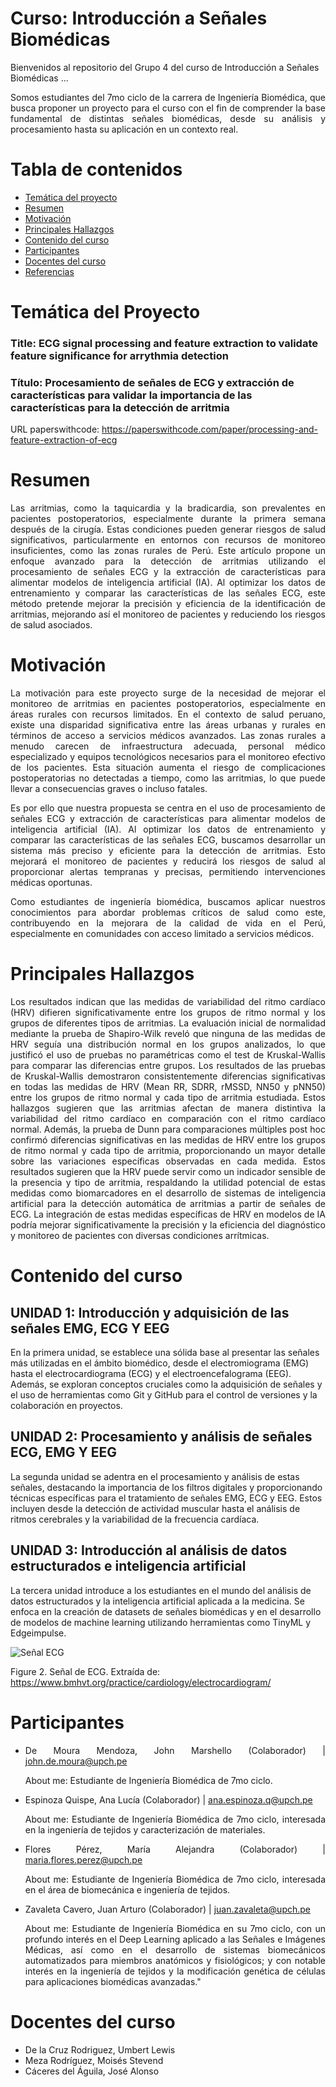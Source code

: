 # Curso: Introducción a Señales Biomédicas


Bienvenidos al repositorio del Grupo 4 del curso de Introducción a Señales Biomédicas ...

<p align="justify">
Somos estudiantes del 7mo ciclo de la carrera de Ingeniería Biomédica, que busca proponer un proyecto para el curso con el fin de comprender la base fundamental de distintas señales biomédicas, desde su análisis y procesamiento hasta su aplicación en un contexto real.
</p>

# Tabla de contenidos
- [Temática del proyecto](#temática-del-proyecto)
- [Resumen](#resumen)
- [Motivación](#motivación)
- [Principales Hallazgos](#principales-hallazgos)
- [Contenido del curso](#contenido-del-curso)
- [Participantes](#participantes)
- [Docentes del curso](#docentes-del-curso)
- [Referencias](#referencias)


# Temática del Proyecto

### Title: ECG signal processing and feature extraction to validate feature significance for arrythmia detection
### Título: Procesamiento de señales de ECG y extracción de características para validar la importancia de las características para la detección de arritmia

URL paperswithcode: https://paperswithcode.com/paper/processing-and-feature-extraction-of-ecg 

# Resumen

<p align="justify">
Las arritmias, como la taquicardia y la bradicardia, son prevalentes en pacientes postoperatorios, especialmente durante la primera semana después de la cirugía. Estas condiciones pueden generar riesgos de salud significativos, particularmente en entornos con recursos de monitoreo insuficientes, como las zonas rurales de Perú. Este artículo propone un enfoque avanzado para la detección de arritmias utilizando el procesamiento de señales ECG y la extracción de características para alimentar modelos de inteligencia artificial (IA). Al optimizar los datos de entrenamiento y comparar las características de las señales ECG, este método pretende mejorar la precisión y eficiencia de la identificación de arritmias, mejorando así el monitoreo de pacientes y reduciendo los riesgos de salud asociados.
</p>

# Motivación

<p align="justify">
La motivación para este proyecto surge de la necesidad de mejorar el monitoreo de arritmias en pacientes postoperatorios, especialmente en áreas rurales con recursos limitados. En el contexto de salud peruano, existe una disparidad significativa entre las áreas urbanas y rurales en términos de acceso a servicios médicos avanzados. Las zonas rurales a menudo carecen de infraestructura adecuada, personal médico especializado y equipos tecnológicos necesarios para el monitoreo efectivo de los pacientes. Esta situación aumenta el riesgo de complicaciones postoperatorias no detectadas a tiempo, como las arritmias, lo que puede llevar a consecuencias graves o incluso fatales.
</p>

<p align="justify">
Es por ello que nuestra propuesta se centra en el uso de procesamiento de señales ECG y extracción de características para alimentar modelos de inteligencia artificial (IA). Al optimizar los datos de entrenamiento y comparar las características de las señales ECG, buscamos desarrollar un sistema más preciso y eficiente para la detección de arritmias. Esto mejorará el monitoreo de pacientes y reducirá los riesgos de salud al proporcionar alertas tempranas y precisas, permitiendo intervenciones médicas oportunas.
</p>

<p align="justify">
Como estudiantes de ingeniería biomédica, buscamos aplicar nuestros conocimientos para abordar problemas críticos de salud como este, contribuyendo en la mejorara de la calidad de vida en el Perú, especialmente en comunidades con acceso limitado a servicios médicos.
</p>

# Principales Hallazgos
<p align="justify">
Los resultados indican que las medidas de variabilidad del ritmo cardíaco (HRV) difieren significativamente entre los grupos de ritmo normal y los grupos de diferentes tipos de arritmias. La evaluación inicial de normalidad mediante la prueba de Shapiro-Wilk reveló que ninguna de las medidas de HRV seguía una distribución normal en los grupos analizados, lo que justificó el uso de pruebas no paramétricas como el test de Kruskal-Wallis para comparar las diferencias entre grupos. 
Los resultados de las pruebas de Kruskal-Wallis demostraron consistentemente diferencias significativas en todas las medidas de HRV (Mean RR, SDRR, rMSSD, NN50 y pNN50) entre los grupos de ritmo normal y cada tipo de arritmia estudiada. Estos hallazgos sugieren que las arritmias afectan de manera distintiva la variabilidad del ritmo cardíaco en comparación con el ritmo cardíaco normal. Además, la prueba de Dunn para comparaciones múltiples post hoc confirmó diferencias significativas en las medidas de HRV entre los grupos de ritmo normal y cada tipo de arritmia, proporcionando un mayor detalle sobre las variaciones específicas observadas en cada medida. Estos resultados sugieren que la HRV puede servir como un indicador sensible de la presencia y tipo de arritmia, respaldando la utilidad potencial de estas medidas como biomarcadores en el desarrollo de sistemas de inteligencia artificial para la detección automática de arritmias a partir de señales de ECG. La integración de estas medidas específicas de HRV en modelos de IA podría mejorar significativamente la precisión y la eficiencia del diagnóstico y monitoreo de pacientes con diversas condiciones arrítmicas.

</p>

# Contenido del curso
## UNIDAD 1: Introducción y adquisición de las señales EMG, ECG Y EEG

En la primera unidad, se establece una sólida base al presentar las señales más utilizadas en el ámbito biomédico, desde el electromiograma (EMG) hasta el electrocardiograma (ECG) y el electroencefalograma (EEG). Además, se exploran conceptos cruciales como la adquisición de señales y el uso de herramientas como Git y GitHub para el control de versiones y la colaboración en proyectos.

## UNIDAD 2: Procesamiento y análisis de señales ECG, EMG Y EEG
La segunda unidad se adentra en el procesamiento y análisis de estas señales, destacando la importancia de los filtros digitales y proporcionando técnicas específicas para el tratamiento de señales EMG, ECG y EEG. Estos incluyen desde la detección de actividad muscular hasta el análisis de ritmos cerebrales y la variabilidad de la frecuencia cardíaca.

## UNIDAD 3: Introducción al análisis de datos estructurados e inteligencia artificial

La tercera unidad introduce a los estudiantes en el mundo del análisis de datos estructurados y la inteligencia artificial aplicada a la medicina. Se enfoca en la creación de datasets de señales biomédicas y en el desarrollo de modelos de machine learning utilizando herramientas como TinyML y Edgeimpulse.

![Señal ECG](https://encrypted-tbn0.gstatic.com/images?q=tbn:ANd9GcSwbuBMwCDsVsAleXOzzyMK9-O-LyJu6Bvo-A&s)

Figure 2. Señal de ECG. Extraída de: https://www.bmhvt.org/practice/cardiology/electrocardiogram/

<div style="text-align: justify">



# Participantes
 - De Moura Mendoza, John Marshello (Colaborador) | john.de.moura@upch.pe

    About me: Estudiante de Ingeniería Biomédica de 7mo ciclo.


 - Espinoza Quispe, Ana Lucía (Colaborador) | ana.espinoza.q@upch.pe

    About me: Estudiante de Ingeniería Biomédica de 7mo ciclo, interesada en la ingeniería de tejidos y caracterización de materiales.



 - Flores Pérez, María Alejandra (Colaborador) |  maria.flores.perez@upch.pe

    About me: Estudiante de Ingeniería Biomédica de 7mo ciclo, interesada en el área de biomecánica e ingeniería de tejidos. 




 - Zavaleta Cavero, Juan Arturo (Colaborador) | juan.zavaleta@upch.pe

    About me: Estudiante de Ingeniería Biomédica en su 7mo ciclo, con un profundo interés en el Deep Learning aplicado a las Señales e Imágenes Médicas, así como en el desarrollo de sistemas biomecánicos automatizados para miembros anatómicos y fisiológicos; y con notable interés en la ingeniería de tejidos y la modificación genética de células para aplicaciones biomédicas avanzadas."



# Docentes del curso
- De la Cruz Rodriguez, Umbert Lewis
- Meza Rodríguez, Moisés Stevend
- Cáceres del Águila, José Alonso

</div>

